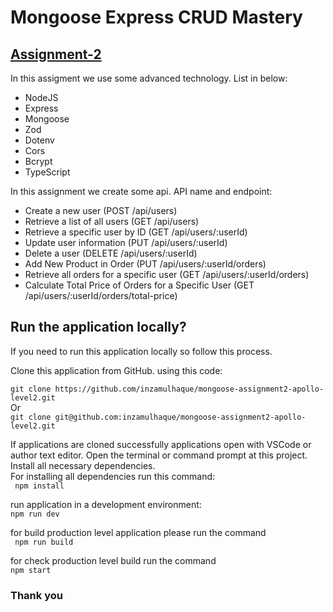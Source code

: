 # Mongoose Express CRUD Mastery

## [Assignment-2](https://assignment-2-mongoose-gamma.vercel.app/)

In this assigment we use some advanced technology. List in below:

- NodeJS
- Express
- Mongoose
- Zod
- Dotenv
- Cors
- Bcrypt
- TypeScript

In this assignment we create some api. API name and endpoint:

- Create a new user (POST /api/users)
- Retrieve a list of all users (GET /api/users)
- Retrieve a specific user by ID (GET /api/users/:userId)
- Update user information (PUT /api/users/:userId)
- Delete a user (DELETE /api/users/:userId)
- Add New Product in Order (PUT /api/users/:userId/orders)
- Retrieve all orders for a specific user (GET /api/users/:userId/orders)
- Calculate Total Price of Orders for a Specific User (GET /api/users/:userId/orders/total-price)

## Run the application locally?

If you need to run this application locally so follow this process.

Clone this application from GitHub. using this code:

`git clone https://github.com/inzamulhaque/mongoose-assignment2-apollo-level2.git`  
Or  
`git clone git@github.com:inzamulhaque/mongoose-assignment2-apollo-level2.git`

If applications are cloned successfully applications open with VSCode or author text editor. Open the terminal or command prompt at this project. Install all necessary dependencies.  
For installing all dependencies run this command:  
` npm install`

run application in a development environment:  
`npm run dev`

for build production level application please run the command  
` npm run build`

for check production level build run the command  
`npm start`

### Thank you
